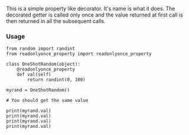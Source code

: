 This is a simple property like decorator. It's name is what it does. The decorated
getter is called only once and the value returned at first call is then returned
in all the subsequent calls.

### Usage

```
from random import randint
from readonlyonce_property import readonlyonce_property

class OneShotRandom(object):
    @readonlyonce_property
    def val(self)
        return randint(0, 100)

myrand = OneShotRandom()

# You should get the same value 

print(myrand.val)
print(myrand.val)
print(myrand.val)
print(myrand.val)
```
